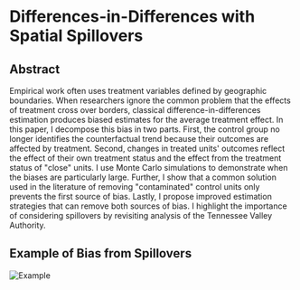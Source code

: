 # **Differences-in-Differences with Spatial Spillovers**

## Abstract 

Empirical work often uses treatment variables defined by geographic boundaries. When researchers ignore the common problem that the effects of treatment cross over borders, classical difference-in-differences estimation produces biased estimates for the average treatment effect. In this paper, I decompose this bias in two parts. First, the control group no longer identifies the counterfactual trend because their outcomes are affected by treatment. Second, changes in treated units' outcomes reflect the effect of their own treatment status and the effect from the treatment status of "close" units. I use Monte Carlo simulations to demonstrate when the biases are particularly large. Further, I show that a common solution used in the literature of removing "contaminated" control units only prevents the first source of bias. Lastly, I propose improved estimation strategies that can remove both sources of bias. I highlight the importance of considering spillovers by revisiting analysis of the Tennessee Valley Authority.

## Example of Bias from Spillovers

![Example](https://raw.githubusercontent.com/kylebutts/Spatial-Spillover/master/figures/figure-map_te_spill_all.png?token=AEYJMX2LRDHTKLXC5G3SEW27ZLJSG)


